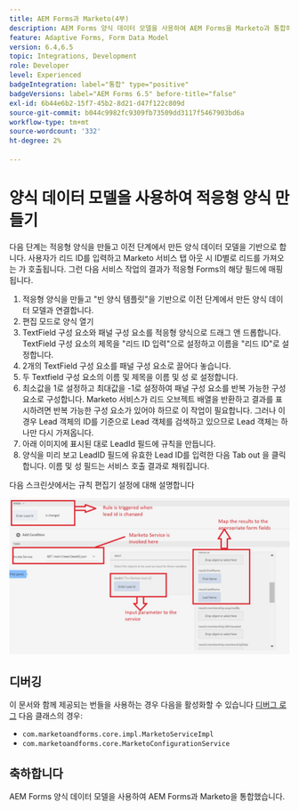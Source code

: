 ```yaml
---
title: AEM Forms과 Marketo(4부)
description: AEM Forms 양식 데이터 모델을 사용하여 AEM Forms을 Marketo과 통합하는 방법에 대한 자습서입니다.
feature: Adaptive Forms, Form Data Model
version: 6.4,6.5
topic: Integrations, Development
role: Developer
level: Experienced
badgeIntegration: label="통합" type="positive"
badgeVersions: label="AEM Forms 6.5" before-title="false"
exl-id: 6b44e6b2-15f7-45b2-8d21-d47f122c809d
source-git-commit: b044c9982fc9309fb73509dd3117f5467903bd6a
workflow-type: tm+mt
source-wordcount: '332'
ht-degree: 2%

---
```


# 양식 데이터 모델을 사용하여 적응형 양식 만들기

다음 단계는 적응형 양식을 만들고 이전 단계에서 만든 양식 데이터 모델을 기반으로 합니다.
사용자가 리드 ID를 입력하고 Marketo 서비스 탭 아웃 시 ID별로 리드를 가져오는 가 호출됩니다. 그런 다음 서비스 작업의 결과가 적응형 Forms의 해당 필드에 매핑됩니다.

1. 적응형 양식을 만들고 &quot;빈 양식 템플릿&quot;을 기반으로 이전 단계에서 만든 양식 데이터 모델과 연결합니다.
1. 편집 모드로 양식 열기
1. TextField 구성 요소와 패널 구성 요소를 적응형 양식으로 드래그 앤 드롭합니다. TextField 구성 요소의 제목을 &quot;리드 ID 입력&quot;으로 설정하고 이름을 &quot;리드 ID&quot;로 설정합니다.
1. 2개의 TextField 구성 요소를 패널 구성 요소로 끌어다 놓습니다.
1. 두 Textfield 구성 요소의 이름 및 제목을 이름 및 성 로 설정합니다.
1. 최소값을 1로 설정하고 최대값을 -1로 설정하여 패널 구성 요소를 반복 가능한 구성 요소로 구성합니다. Marketo 서비스가 리드 오브젝트 배열을 반환하고 결과를 표시하려면 반복 가능한 구성 요소가 있어야 하므로 이 작업이 필요합니다. 그러나 이 경우 Lead 객체의 ID를 기준으로 Lead 객체를 검색하고 있으므로 Lead 객체는 하나만 다시 가져옵니다.
1. 아래 이미지에 표시된 대로 LeadId 필드에 규칙을 만듭니다.
1. 양식을 미리 보고 LeadID 필드에 유효한 Lead ID를 입력한 다음 Tab out 을 클릭합니다. 이름 및 성 필드는 서비스 호출 결과로 채워집니다.

다음 스크린샷에서는 규칙 편집기 설정에 대해 설명합니다

![규칙 편집자](assets/ruleeditor.jfif)

## 디버깅

이 문서와 함께 제공되는 번들을 사용하는 경우 다음을 활성화할 수 있습니다 [디버그 로그](http://localhost:4502/system/console/slinglog) 다음 클래스의 경우:

+ `com.marketoandforms.core.impl.MarketoServiceImpl`
+ `com.marketoandforms.core.MarketoConfigurationService`

## 축하합니다

AEM Forms 양식 데이터 모델을 사용하여 AEM Forms과 Marketo을 통합했습니다.